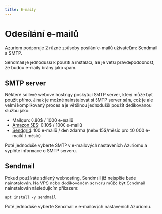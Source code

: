 ```yaml
---
title: E-maily
---
```


# Odesílání e-mailů

Azuriom podporuje 2 různé způsoby posílání e-mailů uživatelům: Sendmail a SMTP.

Sendmail je jednodušší k použití a instalaci, ale je větší pravděpodobnost, že budou e-maily brány jako spam.

## SMTP server

Některé sdílené webové hostingy poskytují SMTP server, který může být použit přímo.
Jinak je možné nainstalovat si SMTP server sám, což je ale velmi komplikovaný proces
a je většinou jednodušší použít dedikovanou službu jako:
* [Mailgun](https://www.mailgun.com/): 0.80$ / 1000 e-mailů
* [Amazon SES](https://aws.amazon.com/ses/): 0.10$ / 1000 e-mailů
* [Sendgrid](https://sendgrid.com/): 100 e-mailů / den zdarma (nebo 15$/měsíc pro 40 000 e-mailů / měsíc)

Poté jednoduše vyberte SMTP v e-mailových nastaveních Azuriomu a vyplňte informace o SMTP serveru.

## Sendmail

Pokud používáte sdílený webhosting, Sendmail již nejspíše bude nainstalován.
Na VPS nebo dedikovaném serveru může být Sendmail nainstalován následujícím příkazem:
```
apt install -y sendmail
```

Poté jednoduše vyberte Sendmail v e-mailových nastaveních Azuriomu.

